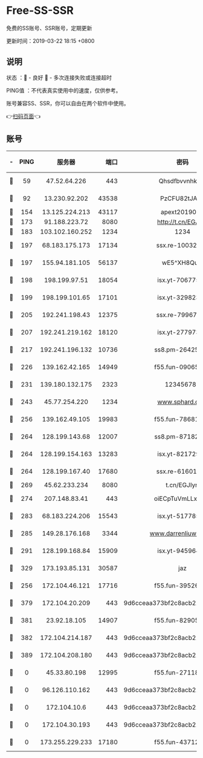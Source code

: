 # Free-SS-SSR

免费的SS账号、SSR账号，定期更新

更新时间：2019-03-22 18:15 +0800

## 说明

状态     ：🙂 - 良好 🙁 - 多次连接失败或连接超时

PING值   ：不代表真实使用中的速度，仅供参考。

账号兼容SS、SSR，你可以自由在两个软件中使用。

👉[扫码页面](https://liesauer.github.io/Free-SS-SSR/)👈

## 账号

|-|PING|服务器|端口|密码|加密方式|区域|
|:----:|:----:|:-----:|-----:|:----:|:----:|:----:|
|🙂|59|47.52.64.226|443|Qhsdfbvvnhkm1|aes-256-cfb|HK|
|🙂|92|13.230.92.202|43538|PzCFU82tJAdZ|aes-256-cfb|JP|
|🙂|154|13.125.224.213|43117|apext2019005|chacha20|KR|
|🙂|173|91.188.223.72|8080|http://t.cn/EGJIyrl|rc4-md5|RU|
|🙂|183|103.102.160.252|1234|1234|rc4-md5|JP|
|🙂|197|68.183.175.173|17134|ssx.re-10032791|aes-256-cfb|US|
|🙂|197|155.94.181.105|56137|wE5^XH8Quw|aes-256-cfb|US|
|🙂|198|198.199.97.51|18054|isx.yt-70677561|aes-256-cfb|US|
|🙂|199|198.199.101.65|17101|isx.yt-32982313|aes-256-cfb|US|
|🙂|205|192.241.198.43|12375|ssx.re-79967299|aes-256-cfb|US|
|🙂|207|192.241.219.162|18120|isx.yt-27797357|aes-256-cfb|US|
|🙂|217|192.241.196.132|10736|ss8.pm-26425369|aes-256-cfb|US|
|🙂|226|139.162.42.165|14949|f55.fun-09065498|aes-256-cfb|SG|
|🙂|231|139.180.132.175|2323|123456789|aes-256-cfb|SG|
|🙂|243|45.77.254.220|1234|www.sphard.com|aes-256-cfb|SG|
|🙂|256|139.162.49.105|19983|f55.fun-78681793|aes-256-cfb|SG|
|🙂|264|128.199.143.68|12007|ss8.pm-87182779|aes-256-cfb|SG|
|🙂|264|128.199.154.163|13283|isx.yt-82172989|aes-256-cfb|SG|
|🙂|264|128.199.167.40|17680|ssx.re-61601620|aes-256-cfb|SG|
|🙂|269|45.62.233.234|8080|t.cn/EGJIyrl|rc4-md5|CA|
|🙂|274|207.148.83.41|443|oiECpTuVmLLxk4Ts|aes-256-cfb|AU|
|🙂|283|68.183.224.206|15543|isx.yt-51778566|aes-256-cfb|SG|
|🙂|285|149.28.176.168|3344|www.darrenliuwei.com|aes-256-cfb|AU|
|🙂|291|128.199.168.84|15909|isx.yt-94596465|aes-256-cfb|SG|
|🙂|329|173.193.85.131|30587|jaz|aes-256-cfb|US|
|🙂|256|172.104.46.121|17716|f55.fun-39526771|aes-256-cfb|SG|
|🙁|379|172.104.20.209|443|9d6cceaa373bf2c8acb22e60b6a58be6|aes-256-cfb|US|
|🙁|381|23.92.18.105|14907|f55.fun-82905672|aes-256-cfb|US|
|🙁|382|172.104.214.187|443|9d6cceaa373bf2c8acb22e60b6a58be6|aes-256-cfb|US|
|🙁|389|172.104.208.180|443|9d6cceaa373bf2c8acb22e60b6a58be6|aes-256-cfb|US|
|🙁|0|45.33.80.198|12995|f55.fun-27118272|aes-256-cfb|US|
|🙁|0|96.126.110.162|443|9d6cceaa373bf2c8acb22e60b6a58be6|aes-256-cfb|US|
|🙁|0|172.104.10.6|443|9d6cceaa373bf2c8acb22e60b6a58be6|aes-256-cfb|US|
|🙁|0|172.104.30.193|443|9d6cceaa373bf2c8acb22e60b6a58be6|aes-256-cfb|US|
|🙁|0|173.255.229.233|17180|f55.fun-43712198|aes-256-cfb|US|

